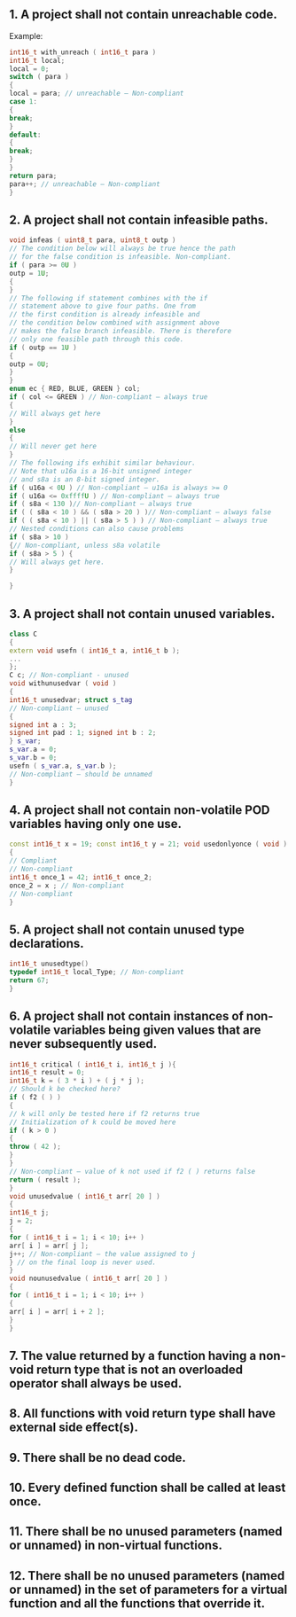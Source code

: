 
##  1. A project shall not contain unreachable code. 
Example:
```cpp
int16_t with_unreach ( int16_t para )
int16_t local;
local = 0;
switch ( para )
{
local = para; // unreachable – Non-compliant
case 1:
{
break;
}
default:
{
break;
}
}
return para;
para++; // unreachable – Non-compliant
}
```
##  2. A project shall not contain infeasible paths.
```cpp
void infeas ( uint8_t para, uint8_t outp )
// The condition below will always be true hence the path
// for the false condition is infeasible. Non-compliant.
if ( para >= 0U )
outp = 1U;
{
}
// The following if statement combines with the if
// statement above to give four paths. One from
// the first condition is already infeasible and
// the condition below combined with assignment above
// makes the false branch infeasible. There is therefore
// only one feasible path through this code.
if ( outp == 1U )
{
outp = 0U;
}
}
enum ec { RED, BLUE, GREEN } col;
if ( col <= GREEN ) // Non-compliant – always true
{
// Will always get here
}
else
{
// Will never get here
}
// The following ifs exhibit similar behaviour.
// Note that u16a is a 16-bit unsigned integer
// and s8a is an 8-bit signed integer.
if ( u16a < 0U ) // Non-compliant – u16a is always >= 0
if ( u16a <= 0xffffU ) // Non-compliant – always true
if ( s8a < 130 )// Non-compliant – always true
if ( ( s8a < 10 ) && ( s8a > 20 ) )// Non-compliant – always false
if ( ( s8a < 10 ) || ( s8a > 5 ) ) // Non-compliant – always true
// Nested conditions can also cause problems
if ( s8a > 10 )
{// Non-compliant, unless s8a volatile
if ( s8a > 5 ) {
// Will always get here.
}

}
````
##  3. A project shall not contain unused variables.
```cpp
class C
{
extern void usefn ( int16_t a, int16_t b );
...
};
C c; // Non-compliant - unused
void withunusedvar ( void )
{
int16_t unusedvar; struct s_tag
// Non-compliant – unused
{
signed int a : 3;
signed int pad : 1; signed int b : 2;
} s_var;
s_var.a = 0;
s_var.b = 0;
usefn ( s_var.a, s_var.b );
// Non-compliant – should be unnamed
}
```
##  4. A project shall not contain non-volatile POD variables having only one use.
```cpp
const int16_t x = 19; const int16_t y = 21; void usedonlyonce ( void )
{
// Compliant
// Non-compliant
int16_t once_1 = 42; int16_t once_2;
once_2 = x ; // Non-compliant
// Non-compliant
}
```
##  5. A project shall not contain unused type declarations.
```cpp
int16_t unusedtype()
typedef int16_t local_Type; // Non-compliant
return 67;
}
```
##  6. A project shall not contain instances of non-volatile variables being given values that are never subsequently used.
```cpp
int16_t critical ( int16_t i, int16_t j ){
int16_t result = 0;
int16_t k = ( 3 * i ) + ( j * j );
// Should k be checked here?
if ( f2 ( ) )
{
// k will only be tested here if f2 returns true
// Initialization of k could be moved here
if ( k > 0 )
{
throw ( 42 );
}
}
// Non-compliant – value of k not used if f2 ( ) returns false
return ( result );
}
void unusedvalue ( int16_t arr[ 20 ] )
{
int16_t j;
j = 2;
{
for ( int16_t i = 1; i < 10; i++ )
arr[ i ] = arr[ j ];
j++; // Non-compliant – the value assigned to j
} // on the final loop is never used.
}
void nounusedvalue ( int16_t arr[ 20 ] )
{
for ( int16_t i = 1; i < 10; i++ )
{
arr[ i ] = arr[ i + 2 ];
}
}
```
##  7. The value returned by a function having a non-void return type that is not an overloaded operator shall always be used.
##  8. All functions with void return type shall have external side effect(s).
##  9. There shall be no dead code.
##  10. Every defined function shall be called at least once.
##  11. There shall be no unused parameters (named or unnamed) in non-virtual functions.
##  12. There shall be no unused parameters (named or unnamed) in the set of parameters for a virtual function and all the functions that override it.



